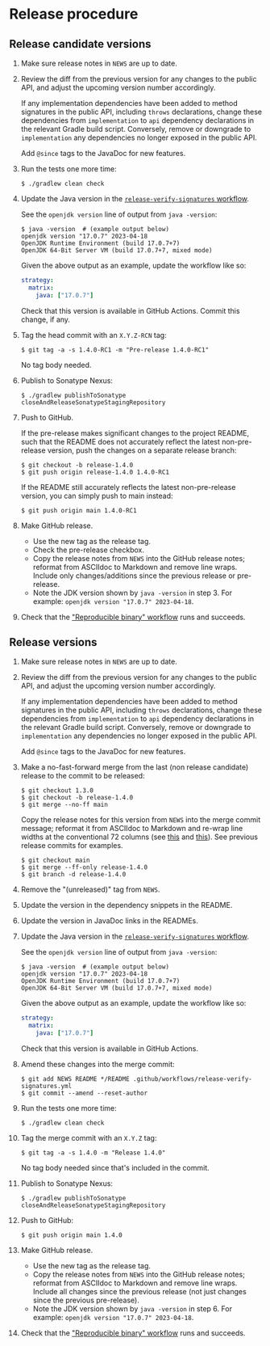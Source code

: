 Release procedure
====================

Release candidate versions
---

 1. Make sure release notes in `NEWS` are up to date.

 2. Review the diff from the previous version for any changes to the public API,
    and adjust the upcoming version number accordingly.

    If any implementation dependencies have been added to method signatures in
    the public API, including `throws` declarations, change these dependencies
    from `implementation` to `api` dependency declarations in the relevant
    Gradle build script. Conversely, remove or downgrade to `implementation` any
    dependencies no longer exposed in the public API.

    Add `@since` tags to the JavaDoc for new features.

 3. Run the tests one more time:

    ```
    $ ./gradlew clean check
    ```

 4. Update the Java version in the [`release-verify-signatures`
    workflow](https://github.com/Yubico/java-webauthn-server/blob/main/.github/workflows/release-verify-signatures.yml#L42).

    See the `openjdk version` line of output from `java -version`:

    ```
    $ java -version  # (example output below)
    openjdk version "17.0.7" 2023-04-18
    OpenJDK Runtime Environment (build 17.0.7+7)
    OpenJDK 64-Bit Server VM (build 17.0.7+7, mixed mode)
    ```

    Given the above output as an example, update the workflow like so:

    ```yaml
    strategy:
      matrix:
        java: ["17.0.7"]
    ```

    Check that this version is available in GitHub Actions. Commit this change,
    if any.

 5. Tag the head commit with an `X.Y.Z-RCN` tag:

    ```
    $ git tag -a -s 1.4.0-RC1 -m "Pre-release 1.4.0-RC1"
    ```

    No tag body needed.

 6. Publish to Sonatype Nexus:

    ```
    $ ./gradlew publishToSonatype closeAndReleaseSonatypeStagingRepository
    ```

 7. Push to GitHub.

    If the pre-release makes significant changes to the project README, such
    that the README does not accurately reflect the latest non-pre-release
    version, push the changes on a separate release branch:

    ```
    $ git checkout -b release-1.4.0
    $ git push origin release-1.4.0 1.4.0-RC1
    ```

    If the README still accurately reflects the latest non-pre-release version,
    you can simply push to main instead:

    ```
    $ git push origin main 1.4.0-RC1
    ```

 8. Make GitHub release.

    - Use the new tag as the release tag.
    - Check the pre-release checkbox.
    - Copy the release notes from `NEWS` into the GitHub release notes; reformat
      from ASCIIdoc to Markdown and remove line wraps. Include only
      changes/additions since the previous release or pre-release.
    - Note the JDK version shown by `java -version` in step 3.
      For example: `openjdk version "17.0.7" 2023-04-18`.

 9. Check that the ["Reproducible binary"
    workflow](https://github.com/Yubico/java-webauthn-server/actions/workflows/release-verify-signatures.yml)
    runs and succeeds.


Release versions
---

 1. Make sure release notes in `NEWS` are up to date.

 2. Review the diff from the previous version for any changes to the public API,
    and adjust the upcoming version number accordingly.

    If any implementation dependencies have been added to method signatures in
    the public API, including `throws` declarations, change these dependencies
    from `implementation` to `api` dependency declarations in the relevant
    Gradle build script. Conversely, remove or downgrade to `implementation` any
    dependencies no longer exposed in the public API.

    Add `@since` tags to the JavaDoc for new features.

 3. Make a no-fast-forward merge from the last (non release candidate) release
    to the commit to be released:

    ```
    $ git checkout 1.3.0
    $ git checkout -b release-1.4.0
    $ git merge --no-ff main
    ```

    Copy the release notes for this version from `NEWS` into the merge commit
    message; reformat it from ASCIIdoc to Markdown and re-wrap line widths at
    the conventional 72 columns (see
    [this](https://tbaggery.com/2008/04/19/a-note-about-git-commit-messages.html)
    and [this](https://chris.beams.io/posts/git-commit/)). See previous release
    commits for examples.

    ```
    $ git checkout main
    $ git merge --ff-only release-1.4.0
    $ git branch -d release-1.4.0
    ```

 4. Remove the "(unreleased)" tag from `NEWS`.

 5. Update the version in the dependency snippets in the README.

 6. Update the version in JavaDoc links in the READMEs.

 7. Update the Java version in the [`release-verify-signatures`
    workflow](https://github.com/Yubico/java-webauthn-server/blob/main/.github/workflows/release-verify-signatures.yml#L42).

    See the `openjdk version` line of output from `java -version`:

    ```
    $ java -version  # (example output below)
    openjdk version "17.0.7" 2023-04-18
    OpenJDK Runtime Environment (build 17.0.7+7)
    OpenJDK 64-Bit Server VM (build 17.0.7+7, mixed mode)
    ```

    Given the above output as an example, update the workflow like so:

    ```yaml
    strategy:
      matrix:
        java: ["17.0.7"]
    ```

    Check that this version is available in GitHub Actions.

 8. Amend these changes into the merge commit:

    ```
    $ git add NEWS README */README .github/workflows/release-verify-signatures.yml
    $ git commit --amend --reset-author
    ```

 9. Run the tests one more time:

    ```
    $ ./gradlew clean check
    ```

10. Tag the merge commit with an `X.Y.Z` tag:

    ```
    $ git tag -a -s 1.4.0 -m "Release 1.4.0"
    ```

    No tag body needed since that's included in the commit.

11. Publish to Sonatype Nexus:

    ```
    $ ./gradlew publishToSonatype closeAndReleaseSonatypeStagingRepository
    ```

12. Push to GitHub:

    ```
    $ git push origin main 1.4.0
    ```

13. Make GitHub release.

    - Use the new tag as the release tag.
    - Copy the release notes from `NEWS` into the GitHub release notes; reformat
      from ASCIIdoc to Markdown and remove line wraps. Include all changes since
      the previous release (not just changes since the previous pre-release).
    - Note the JDK version shown by `java -version` in step 6.
      For example: `openjdk version "17.0.7" 2023-04-18`.

14. Check that the ["Reproducible binary"
    workflow](https://github.com/Yubico/java-webauthn-server/actions/workflows/release-verify-signatures.yml)
    runs and succeeds.
